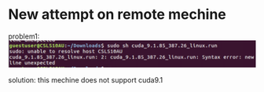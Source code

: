 # New attempt on remote mechine

problem1:
![error1](https://github.com/yrfyang/yrf-reseach-project/blob/master/screenshot/1.png)

solution: this mechine does not support cuda9.1
